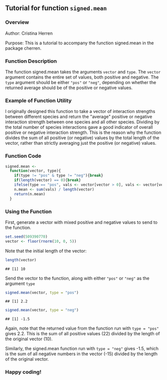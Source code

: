 ## Tutorial for function `signed.mean`
### Overview

Author: Cristina Herren

Purpose: This is a tutorial to accompany the function signed.mean in the package cherren. 




### Function Description

The function signed.mean takes the arguments `vector` and `type`. The `vector` argument contains the entire set of values, both positive and negative. The `type` argument should be either `"pos"` or `"neg"`, depending on whether the returned average should be of the positive or negative values. 

### Example of Function Utility

I originally designed this function to take a vector of interaction strengths between different species and return the "average" positive or negative interaction strength between one species and all other species. Dividing by the total number of species interactions gave a good indicator of overall positive or negative interaction strength. This is the reason why the function divides the sum of all positive (or negative) values by the total length of the vector, rather than strictly averaging just the positive (or negative) values. 

### Function Code


```r
signed.mean <- 
  function(vector, type){
    if(type != "pos" & type != "neg"){break}
    if(length(vector) == 0){break}
    ifelse(type == "pos", vals <- vector[vector > 0], vals <- vector[vector < 0])
    n.mean <- sum(vals) / length(vector)
    return(n.mean)
  }
```

### Using the Function

First, generate a vector with mixed positive and negative values to send to the function. 


```r
set.seed(509390770)
vector <- floor(rnorm(10, 0, 5))
```

Note that the initial length of the vector:


```r
length(vector)
```

```
## [1] 10
```

Send the vector to the function, along with either `"pos"` or `"neg"` as the argument `type`


```r
signed.mean(vector, type = "pos")
```

```
## [1] 2.2
```

```r
signed.mean(vector, type = "neg")
```

```
## [1] -1.5
```

Again, note that the returned value from the function run with `type = "pos"` gives 2.2. This is the sum of all positive values (22) divided by the length of the original vector (10).

Similarly, the signed.mean function run with `type = "neg"` gives -1.5, which is the sum of all negative numbers in the vector (-15) divided by the length of the original vector.


### Happy coding! 





